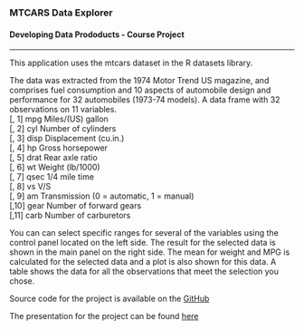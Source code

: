 ### MTCARS Data Explorer
#### Developing Data Prododucts - Course Project
----------------------------

This application uses the mtcars dataset in the R datasets library.

The data was extracted from the 1974 Motor Trend US magazine, and comprises fuel consumption and 10 aspects of automobile design and performance for 32 automobiles (1973-74 models).
A data frame with 32 observations on 11 variables.  
[, 1]	 mpg	 Miles/(US) gallon  
[, 2]	 cyl	 Number of cylinders  
[, 3]	 disp	 Displacement (cu.in.)  
[, 4]	 hp	 Gross horsepower  
[, 5]	 drat	 Rear axle ratio  
[, 6]	 wt	 Weight (lb/1000)  
[, 7]	 qsec	 1/4 mile time  
[, 8]	 vs	 V/S  
[, 9]	 am	 Transmission (0 = automatic, 1 = manual)  
[,10]	 gear	 Number of forward gears  
[,11]	 carb	 Number of carburetors  

You can can select specific ranges for several of the variables using the control panel located on the left side.
The result for the selected data is shown in the main panel on the right side.
The mean for weight and MPG is calculated for the selected data and a plot is also shown for this data.
A table shows the data for all the observations that meet the selection you chose.


Source code for the project is available on the [GitHub]()

The presentation for the project can be found [here]()

